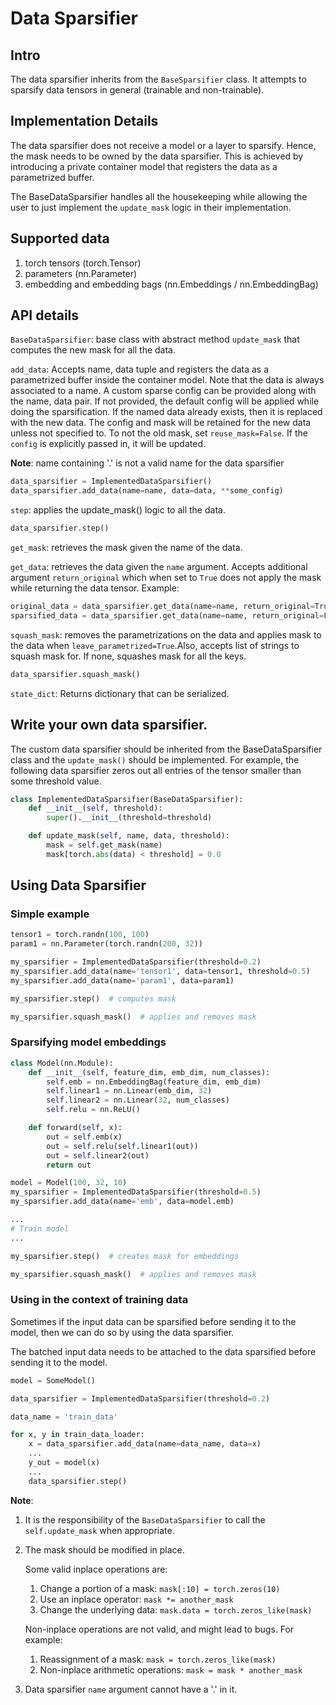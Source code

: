 # Data Sparsifier
## Intro
The data sparsifier inherits from the `BaseSparsifier` class. It attempts to sparsify data tensors in general (trainable and non-trainable).

## Implementation Details
The data sparsifier does not receive a model or a layer to sparsify. Hence, the mask needs to be owned by the data sparsifier. This is achieved by introducing a private container model that registers the data as a parametrized buffer.

The BaseDataSparsifier handles all the housekeeping while allowing the user to just implement the `update_mask` logic in their implementation.

## Supported data
1. torch tensors (torch.Tensor)
2. parameters (nn.Parameter)
3. embedding and embedding bags (nn.Embeddings / nn.EmbeddingBag)

## API details
`BaseDataSparsifier`: base class with abstract method `update_mask` that computes the new mask for all the data.

`add_data`: Accepts name, data tuple and registers the data as a parametrized buffer inside the container model. Note that the data is always associated to a name. A custom sparse config can be provided along with the name, data pair. If not provided, the default config will be applied while doing the sparsification.
If the named data already exists, then it is replaced with the new data. The config and mask will be retained for the new data unless not specified to.
To not the old mask, set `reuse_mask=False`. If the `config` is explicitly passed in, it will be updated.

**Note**: name containing '.' is not a valid name for the data sparsifier

```py
data_sparsifier = ImplementedDataSparsifier()
data_sparsifier.add_data(name=name, data=data, **some_config)
```

`step`: applies the update_mask() logic to all the data.

```py
data_sparsifier.step()
```

`get_mask`: retrieves the mask given the name of the data.

`get_data`: retrieves the data given the `name` argument. Accepts additional argument `return_original` which when set to `True` does not apply the mask while returning
the data tensor. Example:

```py
original_data = data_sparsifier.get_data(name=name, return_original=True)  # returns data with no mask applied
sparsified_data = data_sparsifier.get_data(name=name, return_original=False)  # returns data * mask
```

`squash_mask`: removes the parametrizations on the data and applies mask to the data when `leave_parametrized=True`.Also, accepts list of strings to squash mask for. If none, squashes mask for all the keys.
```py
data_sparsifier.squash_mask()
```

`state_dict`: Returns dictionary that can be serialized.

## Write your own data sparsifier.
The custom data sparsifier should be inherited from the BaseDataSparsifier class and the `update_mask()` should be implemented. For example, the following data sparsifier zeros out all entries of the tensor smaller than some threshold value.

```py
class ImplementedDataSparsifier(BaseDataSparsifier):
    def __init__(self, threshold):
        super().__init__(threshold=threshold)

    def update_mask(self, name, data, threshold):
        mask = self.get_mask(name)
        mask[torch.abs(data) < threshold] = 0.0
```

## Using Data Sparsifier
### Simple example

```py
tensor1 = torch.randn(100, 100)
param1 = nn.Parameter(torch.randn(200, 32))

my_sparsifier = ImplementedDataSparsifier(threshold=0.2)
my_sparsifier.add_data(name='tensor1', data=tensor1, threshold=0.5)
my_sparsifier.add_data(name='param1', data=param1)

my_sparsifier.step()  # computes mask

my_sparsifier.squash_mask()  # applies and removes mask
```

### Sparsifying model embeddings

```py
class Model(nn.Module):
    def __init__(self, feature_dim, emb_dim, num_classes):
        self.emb = nn.EmbeddingBag(feature_dim, emb_dim)
        self.linear1 = nn.Linear(emb_dim, 32)
        self.linear2 = nn.Linear(32, num_classes)
        self.relu = nn.ReLU()

    def forward(self, x):
        out = self.emb(x)
        out = self.relu(self.linear1(out))
        out = self.linear2(out)
        return out

model = Model(100, 32, 10)
my_sparsifier = ImplementedDataSparsifier(threshold=0.5)
my_sparsifier.add_data(name='emb', data=model.emb)

...
# Train model
...

my_sparsifier.step()  # creates mask for embeddings

my_sparsifier.squash_mask()  # applies and removes mask
```

### Using in the context of training data
Sometimes if the input data can be sparsified before sending it to the model, then we can do so by using the data sparsifier.

The batched input data needs to be attached to the data sparsified before sending it to the model.

```py
model = SomeModel()

data_sparsifier = ImplementedDataSparsifier(threshold=0.2)

data_name = 'train_data'

for x, y in train_data_loader:
    x = data_sparsifier.add_data(name=data_name, data=x)
    ...
    y_out = model(x)
    ...
    data_sparsifier.step()

```


**Note**:
1. It is the responsibility of the `BaseDataSparsifier` to call the `self.update_mask` when appropriate.
2. The mask should be modified in place.

    Some valid inplace operations are:
    1. Change a portion of a mask: `mask[:10] = torch.zeros(10)`
    2. Use an inplace operator: `mask *= another_mask`
    3. Change the underlying data: `mask.data = torch.zeros_like(mask)`

    Non-inplace operations are not valid, and might lead to bugs. For example:

    1. Reassignment of a mask: `mask = torch.zeros_like(mask)`
    2. Non-inplace arithmetic operations: `mask = mask * another_mask`
3. Data sparsifier `name` argument cannot have a '.' in it.
